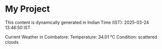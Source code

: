 # My Project

This content is dynamically generated in Indian Time (IST): 2025-03-24 13:46:50 IST


Current Weather in Coimbatore:
Temperature: 34.01 °C
Condition: scattered clouds
